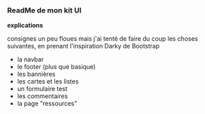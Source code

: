 ### ReadMe de mon kit UI ###

__explications__
<p> consignes un peu floues mais j'ai tenté de faire du coup les choses suivantes, en prenant l'inspiration Darky de Bootstrap </p>
<ul>
	<li> la navbar</li>
	<li> le footer (plus que basique)</li>
	<li> les bannières </li>
	<li> les cartes et les listes </li>
	<li> un formulaire test </li>
	<li> les commentaires </li>
	<li> la page "ressources" </li>
</ul>




